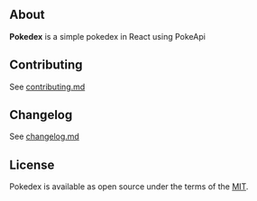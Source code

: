 ## About

**Pokedex** is a simple pokedex in React using PokeApi

## Contributing

See [contributing.md](contributing.md)

## Changelog

See [changelog.md](changelog.md)

## License

Pokedex is available as open source under the terms of the [MIT](LICENSE).